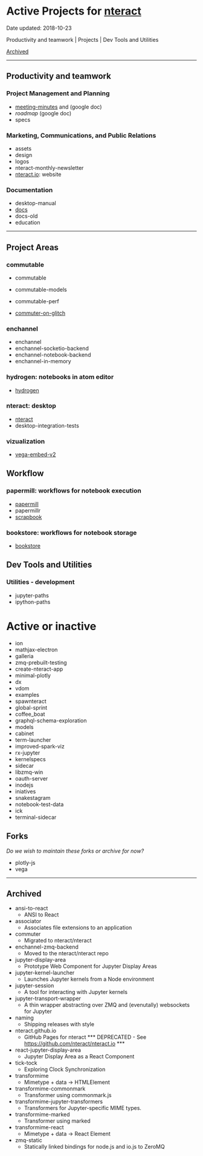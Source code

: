 # Active Projects for [nteract](https://github.com/nteract)

Date updated: 2018-10-23

Productivity and teamwork | 
Projects | 
Dev Tools and Utilities

[Archived](#archived)

---

## Productivity and teamwork

### Project Management and Planning

- [meeting-minutes](https://github.com/nteract/meeting-minutes) and (google doc)
- *roadmap* (google doc)
- specs


### Marketing, Communications, and Public Relations

- assets
- design
- logos
- nteract-monthly-newsletter
- [nteract.io](https://github.com/nteract/nteract.io): website


### Documentation

- desktop-manual
- [docs](https://github.com/nteract/docs)
- docs-old
- education


---

## Project Areas

### commutable

- commutable
- commutable-models
- commutable-perf

- [commuter-on-glitch](https://github.com/nteract/commuter-on-glitch)

### enchannel

- enchannel
- enchannel-socketio-backend
- enchannel-notebook-backend
- enchannel-in-memory

### hydrogen: notebooks in atom editor

- [hydrogen](https://github.com/nteract/hydrogen)


### nteract: desktop

- [nteract](https://github.com/nteract/nteract)
- desktop-integration-tests


### vizualization

- [vega-embed-v2](https://github.com/nteract/vega-embed-v2)

## Workflow

### papermill: workflows for notebook execution

- [papermill](https://github.com/nteract/papermill)
- papermillr
- [scrapbook](https://github.com/nteract/scrapbook)

### bookstore: workflows for notebook storage

- [bookstore](https://github.com/nteract/bookstore)


## Dev Tools and Utilities

### Utilities - development

- jupyter-paths
- ipython-paths


# Active or inactive

- ion
- mathjax-electron
- galleria
- zmq-prebuilt-testing
- create-nteract-app
- minimal-plotly
- dx
- vdom
- examples
- spawnteract
- global-sprint
- coffee_boat
- graphql-schema-exploration
- models
- cabinet
- term-launcher
- improved-spark-viz
- rx-jupyter
- kernelspecs
- sidecar
- libzmq-win
- oauth-server
- inodejs
- iniatives
- snakestagram
- notebook-test-data
- ick
- terminal-sidecar

## Forks

*Do we wish to maintain these forks or archive for now?*

- plotly-js
- vega

---

## Archived 

- ansi-to-react
    - ANSI to React
- associator
    - Associates file extensions to an application
- commuter
    - Migrated to nteract/nteract
- enchannel-zmq-backend
    - Moved to the nteract/nteract repo
- jupyter-display-area
    - Prototype Web Component for Jupyter Display Areas
- jupyter-kernel-launcher
    - Launches Jupyter kernels from a Node environment
- jupyter-session
    - A tool for interacting with Jupyter kernels
- jupyter-transport-wrapper
    - A thin wrapper abstracting over ZMQ and (evenutally) websockets for Jupyter
- naming
    - Shipping releases with style
- nteract.github.io
    - GitHub Pages for nteract *** DEPRECATED - See https://github.com/nteract/nteract.io ***
- react-jupyter-display-area
    - Jupyter Display Area as a React Component
- tick-tock
    - Exploring Clock Synchronization
- transformime
    - Mimetype + data -> HTMLElement
- transformime-commonmark
    - Transformer using commonmark.js
- transformime-jupyter-transformers
    - Transformers for Jupyter-specific MIME types.
- transformime-marked
    - Transformer using marked
- transformime-react
    - Mimetype + data -> React Element
- zmq-static
    - Statically linked bindings for node.js and io.js to ZeroMQ
